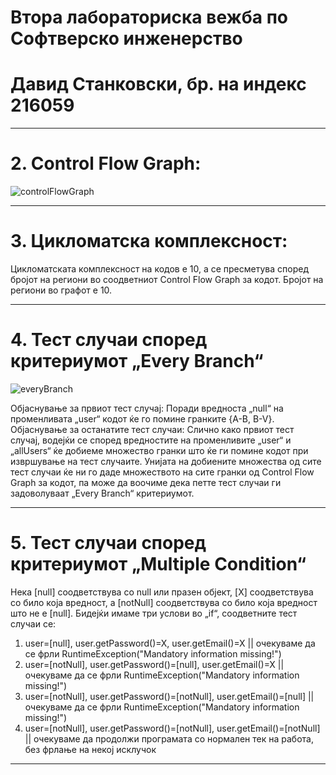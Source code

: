 # Втора лабораториска вежба по Софтверско инженерство
# Давид Станковски, бр. на индекс 216059

---
# 2. Control Flow Graph:
![controlFlowGraph](https://github.com/itsDavid8/SI_2023_lab2_216059/assets/127624161/313a795c-d6a1-401a-8665-eacbf125e8d1)

---
# 3. Цикломатска комплексност:
Цикломатската комплексност на кодов е 10, а се пресметува според бројот на региони во соодветниот Control Flow Graph за кодот. Бројот на региони во графот е 10.

---
# 4. Тест случаи според критериумот „Every Branch“
![everyBranch](https://github.com/itsDavid8/SI_2023_lab2_216059/assets/127624161/36dde5ad-54dd-4844-a552-8b85cbb2a4d7)

Објаснување за првиот тест случај:
Поради вредноста „null“ на променливата „user“ кодот ќе го помине гранките {A-B, B-V}.
Објаснување за останатите тест случаи:
Слично како првиот тест случај, водејќи се според вредностите на променливите „user“ и „allUsers“ ќе добиеме множество гранки што ќе ги помине кодот при извршување на тест случаите. Унијата на добиените множества од сите тест случаи ќе ни го даде множеството на сите гранки од Control Flow Graph за кодот, па може да воочиме дека петте тест случаи ги задоволуваат „Every Branch“ критериумот.

---
# 5. Тест случаи според критериумот „Multiple Condition“
Нека [null] соодветствува со null или празен објект, [X] соодветствува со било која вредност, а [notNull] соодветствува со било која вредност што не е [null]. Бидејќи имаме три услови во „if“, соодветните тест случаи се:
1. user=[null],   user.getPassword()=X,   user.getEmail()=X   ||  очекуваме да се фрли RuntimeException("Mandatory information missing!")
2. user=[notNull],    user.getPassword()=[null], 	user.getEmail()=X   ||  очекуваме да се фрли RuntimeException("Mandatory information missing!")
3. user=[notNull],		user.getPassword()=[notNull],	user.getEmail()=[null]   ||  очекуваме да се фрли RuntimeException("Mandatory information missing!")
4. user=[notNull],		user.getPassword()=[notNull],	user.getEmail()=[notNull]   ||  очекуваме да продолжи програмата со нормален тек на работа, без фрлање на некој исклучок
---
